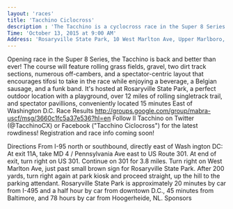 ```yaml
---
layout: 'races'
title: 'Tacchino Ciclocross'
description : 'The Tacchino is a cyclocross race in the Super 8 Series.'
Time: 'October 13, 2015 at 9:00 AM'
Address: 'Rosaryville State Park, 10 West Marlton Ave, Upper Marlboro, MD 20772'
---
```


Opening race in the Super 8 Series, the Tacchino is back and better than ever!  The course will feature rolling grass fields, gravel, two dirt track sections, numerous off-cambers, and a spectator-centric layout that encourages tifosi to take in the race while enjoying a beverage, a Belgian sausage, and a funk band.  It's hosted at Rosaryville State Park, a perfect outdoor location with a playground, over 12 miles of rolling singletrack trail, and spectator pavillions, conveniently located 15 minutes East of Washington D.C. 
Race Results 
http://groups.google.com/group/mabra-uscf/msg/3660c1fc5a37e536?hl=en
Follow Il Tacchino on Twitter (@TacchinoCX) or Facebook ("Tacchino Ciclocross") for the latest rowdiness!
Registration and race info coming soon!
 
Directions
From I-95 north or southbound, directly east of Wash ington DC: At exit 11A, take MD 4 / Pennsylvania Ave east to US Route 301. At end of exit, turn right on US 301. Continue on 301 for 3.8 miles. Turn right on West Marlton Ave, just past small brown sign for Rosaryville State Park. After 200 yards, turn right again at park kiosk and proceed straight, up the hill to the parking attendant. Rosaryville State Park is approximately 20 minutes by car from I-495 and a half hour by car from downtown D.C., 45 minutes from Baltimore, and 78 hours by car from Hoogerheide, NL.
Sponsors